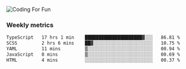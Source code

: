 ![Coding For Fun](https://glitch-art.vercel.app/api/simple?word=<Rise%20/>)

### Weekly metrics

<!--START_SECTION:waka-->

```txt
TypeScript   17 hrs 1 min    █████████████████████▓░░░   86.81 %
SCSS         2 hrs 6 mins    ██▓░░░░░░░░░░░░░░░░░░░░░░   10.75 %
YAML         11 mins         ▒░░░░░░░░░░░░░░░░░░░░░░░░   00.94 %
JavaScript   8 mins          ▒░░░░░░░░░░░░░░░░░░░░░░░░   00.69 %
HTML         4 mins          ░░░░░░░░░░░░░░░░░░░░░░░░░   00.37 %
```

<!--END_SECTION:waka-->
